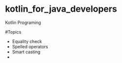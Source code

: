 # kotlin_for_java_developers
Kotlin Programing 

#Topics

- Equality check
- Spelled operators  
- Smart casting
- 
